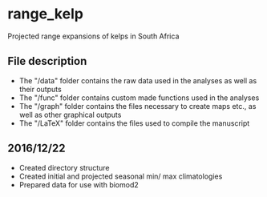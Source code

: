 # range_kelp
Projected range expansions of kelps in South Africa

## File description
* The "/data" folder contains the raw data used in the analyses as well as their outputs
* The "/func" folder contains custom made functions used in the analyses
* The "/graph" folder contains the files necessary to create maps etc., as well as other graphical outputs
* The "/LaTeX" folder contains the files used to compile the manuscript

## 2016/12/22
* Created directory structure
* Created initial and projected seasonal min/ max climatologies
* Prepared data for use with biomod2